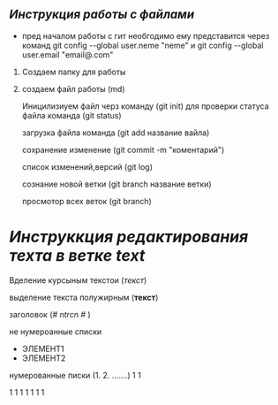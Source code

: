 ## *Инструкция работы с файлами* ##
* пред началом работы с гит необгодимо ему представится 
через команд git config --global user.neme "neme"
и git config --global user.email "email@.com" 
1. Создаем папку для работы 
2. создаем файл работы (md)

    Иницилизиуем файл черз команду (git init)
    для проверки статуса файла команда (git status)
    
    загрузка файла команда (git add название вайла)

    
    сохранение изменение (git commit -m "коментарий")

    список изменений,версий (git log)

    сознание новой ветки (git branch название ветки)

    просмотор всех веток (git branch)

 # *Инструккция редактирования техта в ветке text* #


Вделение курсыным текстои (*текст*)

выделение текста полужирным (**текст**)

заголовок (# *ntrcn* # )

не нумероанные списки 

* ЭЛЕМЕНТ1
* ЭЛЕМЕНТ2

нумерованные писки (1. 
2. .......)
1
1

1
1
1
1
1
1
1